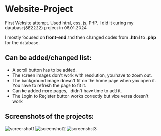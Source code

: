 # Website-Project 
First Website attempt. Used html, css, js, PHP.
I did it during my database(SE2222) project in 05.01.2024

I mostly focused on **front-end** and then changed codes from **.html** to **.php** for the database.

## Can be added/changed list:
- A scroll button has to be added.
- The screen images don't work with resolution, you have to zoom out.
- The background image doesn't fit on the home page when you open it. You have to refresh the page to fit it.
- Can be added more pages, I didn't have time to add it.
- The Login to Register button works correctly but vice versa doesn't work.

  
## Screenshots of the projects:
![screenshot1](https://github.com/slmairem/Website-Project-/assets/129744557/f5c7b742-a669-4d37-84e4-16d381343fd1)
![screenshot2](https://github.com/slmairem/Website-Project-/assets/129744557/4c6ef027-6dba-4196-9da3-c27f0d105c41)
![screenshot3](https://github.com/slmairem/Website-Project-/assets/129744557/eebc5453-0c6e-4e2c-8b3e-208115c2aac2)


